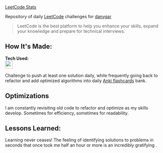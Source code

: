 [LeetCode Stats](https://leetcode.card.workers.dev/danvgar?theme=default&font=source_code_pro&extension=null)

Repository of daily [LeetCode](https://www.leetcode.com/) challenges for [danvgar](https://leetcode.com/danvgar/)
        
> LeetCode is the best platform to help you enhance your skills, expand your knowledge and prepare for technical interviews.

## How It's Made:

**Tech Used:** </br><img src="https://cdn.jsdelivr.net/gh/devicons/devicon/icons/javascript/javascript-plain.svg" height="25" width="25"/>

Challenge to push at least one solution daily, while frequently going back to refactor and add optimized algorithms into daily [Anki flashcards](https://apps.ankiweb.net/) bank.

## Optimizations

I am constantly revisiting old code to refactor and optimize as my skills develop. Sometimes for efficiency, sometimes for readability. 

## Lessons Learned:

Learning never ceases! The feeling of identifying solutions to problems in seconds that once took me half an hour or more is an incredibly gratifying .
